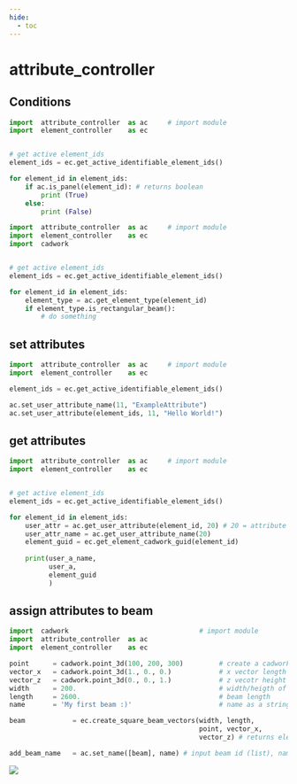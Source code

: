 ```yaml
---
hide:
  - toc
---
```


# attribute_controller

## Conditions 

```python
import  attribute_controller  as ac     # import module
import  element_controller    as ec   


# get active element_ids
element_ids = ec.get_active_identifiable_element_ids()

for element_id in element_ids:
    if ac.is_panel(element_id): # returns boolean
        print (True)
    else:
        print (False)
```

```python
import  attribute_controller  as ac     # import module
import  element_controller    as ec   
import  cadwork


# get active element_ids
element_ids = ec.get_active_identifiable_element_ids()

for element_id in element_ids:
    element_type = ac.get_element_type(element_id)
    if element_type.is_rectangular_beam():
        # do something
```

## set attributes
```python
import  attribute_controller  as ac     # import module
import  element_controller    as ec   

element_ids = ec.get_active_identifiable_element_ids()

ac.set_user_attribute_name(11, "ExampleAttribute")
ac.set_user_attribute(element_ids, 11, "Hello World!")
```

## get attributes
```python
import  attribute_controller  as ac     # import module
import  element_controller    as ec   


# get active element_ids
element_ids = ec.get_active_identifiable_element_ids()

for element_id in element_ids:
    user_attr = ac.get_user_attribute(element_id, 20) # 20 = attribute number
    user_attr_name = ac.get_user_attribute_name(20)
    element_guid = ec.get_element_cadwork_guid(element_id)
    
    print(user_a_name, 
          user_a,
          element_guid
          )
```


## assign attributes to beam
```python 
import  cadwork                                 # import module
import  attribute_controller  as ac
import  element_controller    as ec

point      = cadwork.point_3d(100, 200, 300)         # create a cadwork Point   
vector_x   = cadwork.point_3d(1., 0., 0.)            # x vector length direction
vector_z   = cadwork.point_3d(0., 0., 1.)            # z vecotr height orientation 
width      = 200.                                    # width/heigth of beam section
length     = 2600.                                   # beam length
name       = 'My first beam :)'                      # name as a string

beam            = ec.create_square_beam_vectors(width, length, 
                                                point, vector_x,
                                                vector_z) # returns element_id

add_beam_name   = ac.set_name([beam], name) # input beam id (list), name (string)

```

<noscript>
    <img src="https://analytics.cadwork.ca/ingress/e6b1702b-6224-4e93-94b7-9e4c2cd7ae06/pixel.gif">
</noscript>
<script defer src="https://analytics.cadwork.ca/ingress/e6b1702b-6224-4e93-94b7-9e4c2cd7ae06/script.js"></script>